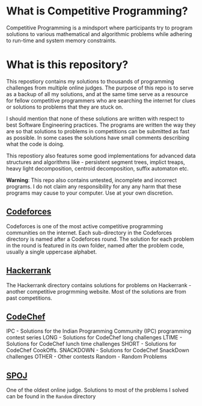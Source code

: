 # What is Competitive Programming?

Competitive Programming is a mindsport where participants try to program solutions to various mathematical and algorithmic problems while adhering to run-time and system memory constraints.

# What is this repository?

This repostiory contains my solutions to thousands of programming challenges from multiple online judges. The purpose of this repo is to serve as a backup of all my solutions, and at the same time serve as a resource for fellow competitive programmers who are searching the internet for clues or solutions to problems that they are stuck on.

I should mention that none of these solutions are written with respect to best Software Engineering practices. The programs are written the way they are so that solutions to problems in competitions can be submitted as fast as possible. In some cases the solutions have small comments describing what the code is doing.

This repostiory also features some good implementations for advanced data structures and algorithms like - persistent segment trees, implict treaps, heavy light decomposition, centroid decomposition, suffix automaton etc.

**Warning**: This repo also contains untested, incomplete and incorrect programs. I do not claim any responsibility for any any harm that these programs may cause to your computer. Use at your own discretion.

## [Codeforces](http://codeforces.com/)

Codeforces is one of the most active competitive programming communities on the internet. Each sub-directory in the Codeforces directory is named after a Codeforces round. The solution for each problem in the round is featured in its own folder, named after the problem code, usually a single uppercase alphabet.

## [Hackerrank](hackerrank.com)

The Hackerrank directory contains solutions for problems on Hackerrank - another competitive progrmming website. Most of the solutions are from past competitions.

## [CodeChef](codechef.com)

IPC - Solutions for the Indian Programming Community (IPC) programming contest series
LONG - Solutions for CodeChef long challenges
LTIME - Solutions for CodeChef lunch time challenges
SHORT - Solutions for CodeChef CookOffs.
SNACKDOWN - Solutions for CodeChef SnackDown challenges
OTHER - Other contests
Random - Random Problems

## [SPOJ](www.spoj.com)

One of the oldest online judge. Solutions to most of the problems I solved can be found in the `Random` directory
